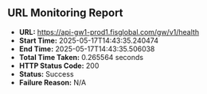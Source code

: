 ## URL Monitoring Report

- **URL:** https://api-gw1-prod1.fisglobal.com/gw/v1/health
- **Start Time:** 2025-05-17T14:43:35.240474
- **End Time:** 2025-05-17T14:43:35.506038
- **Total Time Taken:** 0.265564 seconds
- **HTTP Status Code:** 200
- **Status:** Success
- **Failure Reason:** N/A
